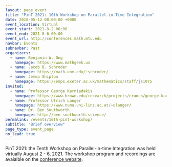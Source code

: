 ```yaml
---
layout: page_event
title: "PinT 2021: 10th Workshop on Parallel-in-Time Integration"
date: 2018-05-12 08:00:00 +0000
event_location: Virtual
event_start: 2021-8-2 00:00
event_end: 2021-8-6 00:00
event_url: http://conferences.math.mtu.edu
navbar: Events
subnavbar: Past
organizers:
  - name: Benjamin W. Ong
    homepage: https://www.mathgeek.us
  - name: Jacob B. Schroder
    homepage: https://math.unm.edu/~schroder/
  - name: Jemma Shipton
    homepage: https://emps.exeter.ac.uk/mathematics/staff/js1075
invited:
  - name: Professor George Karniadakis
    homepage: https://www.brown.edu/research/projects/crunch/george-karniadakis
  - name: Professor Ulrich Langer
    homepage: https://www.numa.uni-linz.ac.at/~ulanger/
  - name: Dr. Ben Southworth
    homepage: http://ben-southworth.science/
permalink: /events/10th-pint-workshop/
subtitle: "Brief overview"
page_type: event_page
no_lead: true
---
```


PinT 2021: the Tenth Workshop on Parallel-in-time Integration was held virtually August 2 - 6, 2021. The workshop program and recordings are avaialble on the [conference website](http://conferences.math.mtu.edu/pint2021).

